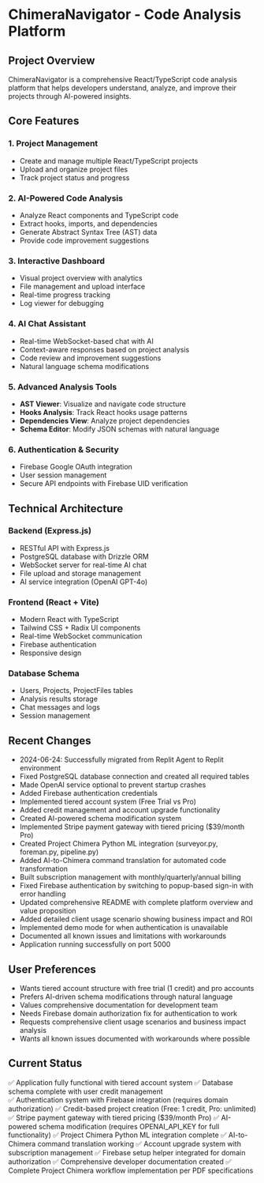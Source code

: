 # ChimeraNavigator - Code Analysis Platform

## Project Overview
ChimeraNavigator is a comprehensive React/TypeScript code analysis platform that helps developers understand, analyze, and improve their projects through AI-powered insights.

## Core Features

### 1. **Project Management**
- Create and manage multiple React/TypeScript projects
- Upload and organize project files
- Track project status and progress

### 2. **AI-Powered Code Analysis**
- Analyze React components and TypeScript code
- Extract hooks, imports, and dependencies
- Generate Abstract Syntax Tree (AST) data
- Provide code improvement suggestions

### 3. **Interactive Dashboard**
- Visual project overview with analytics
- File management and upload interface
- Real-time progress tracking
- Log viewer for debugging

### 4. **AI Chat Assistant**
- Real-time WebSocket-based chat with AI
- Context-aware responses based on project analysis
- Code review and improvement suggestions
- Natural language schema modifications

### 5. **Advanced Analysis Tools**
- **AST Viewer**: Visualize and navigate code structure
- **Hooks Analysis**: Track React hooks usage patterns
- **Dependencies View**: Analyze project dependencies
- **Schema Editor**: Modify JSON schemas with natural language

### 6. **Authentication & Security**
- Firebase Google OAuth integration
- User session management
- Secure API endpoints with Firebase UID verification

## Technical Architecture

### Backend (Express.js)
- RESTful API with Express.js
- PostgreSQL database with Drizzle ORM
- WebSocket server for real-time AI chat
- File upload and storage management
- AI service integration (OpenAI GPT-4o)

### Frontend (React + Vite)
- Modern React with TypeScript
- Tailwind CSS + Radix UI components
- Real-time WebSocket communication
- Firebase authentication
- Responsive design

### Database Schema
- Users, Projects, ProjectFiles tables
- Analysis results storage
- Chat messages and logs
- Session management

## Recent Changes
- 2024-06-24: Successfully migrated from Replit Agent to Replit environment
- Fixed PostgreSQL database connection and created all required tables
- Made OpenAI service optional to prevent startup crashes
- Added Firebase authentication credentials
- Implemented tiered account system (Free Trial vs Pro)
- Added credit management and account upgrade functionality
- Created AI-powered schema modification system
- Implemented Stripe payment gateway with tiered pricing ($39/month Pro)
- Created Project Chimera Python ML integration (surveyor.py, foreman.py, pipeline.py)
- Added AI-to-Chimera command translation for automated code transformation
- Built subscription management with monthly/quarterly/annual billing
- Fixed Firebase authentication by switching to popup-based sign-in with error handling
- Updated comprehensive README with complete platform overview and value proposition
- Added detailed client usage scenario showing business impact and ROI
- Implemented demo mode for when authentication is unavailable
- Documented all known issues and limitations with workarounds
- Application running successfully on port 5000

## User Preferences
- Wants tiered account structure with free trial (1 credit) and pro accounts
- Prefers AI-driven schema modifications through natural language
- Values comprehensive documentation for development team
- Needs Firebase domain authorization fix for authentication to work
- Requests comprehensive client usage scenarios and business impact analysis
- Wants all known issues documented with workarounds where possible

## Current Status
✅ Application fully functional with tiered account system
✅ Database schema complete with user credit management  
✅ Authentication system with Firebase integration (requires domain authorization)
✅ Credit-based project creation (Free: 1 credit, Pro: unlimited)
✅ Stripe payment gateway with tiered pricing ($39/month Pro)
✅ AI-powered schema modification (requires OPENAI_API_KEY for full functionality)
✅ Project Chimera Python ML integration complete
✅ AI-to-Chimera command translation working
✅ Account upgrade system with subscription management
✅ Firebase setup helper integrated for domain authorization
✅ Comprehensive developer documentation created
✅ Complete Project Chimera workflow implementation per PDF specifications